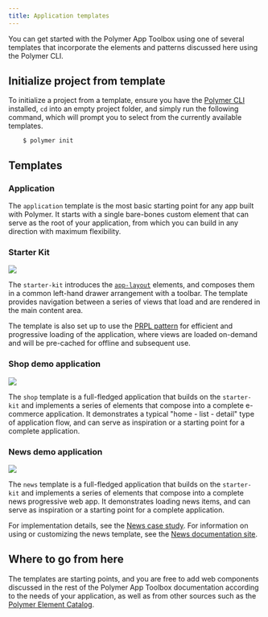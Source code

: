 ```yaml
---
title: Application templates
---
```


<!-- toc -->

You can get started with the Polymer App Toolbox using one of several templates
that incorporate the elements and patterns discussed here using the Polymer CLI.

## Initialize project from template

To initialize a project from a template, ensure you have the
[Polymer CLI](../tools/polymer-cli) installed, `cd` into an empty project folder,
and simply run the following command, which will prompt you to select from
the currently available templates.

```
    $ polymer init
```

## Templates

### Application

The  `application` template is the most basic starting point for any app built
with Polymer. It starts with a single bare-bones custom element that can serve
as the root of your application, from which you can build in any direction with
maximum flexibility.

### Starter Kit

![](/images/1.0/toolbox/starter-kit.png)

The `starter-kit` introduces the [`app-layout`](app-layout) elements,
and composes them in a common left-hand drawer arrangement with a toolbar.
The template provides navigation between a series of views that load and
are rendered in the main content area.

The template is also set up to use the [PRPL pattern](server) for efficient
and progressive loading of the application, where views are loaded on-demand
and will be pre-cached for offline and subsequent use.

### Shop demo application

![](/images/1.0/toolbox/shop-template-desktop.png)

The `shop` template is a full-fledged application that builds on the
`starter-kit` and implements a series of elements that compose into
a complete e-commerce application.  It demonstrates a typical
"home - list - detail" type of application flow, and can serve as inspiration
or a starting point for a complete application.

### News demo application

![](/images/1.0/toolbox/news-template-desktop.png)

The `news` template is a full-fledged application that builds on the
`starter-kit` and implements a series of elements that compose into
a complete news progressive web app.  It demonstrates loading news
items, and can serve as inspiration or a starting point for a complete application.

For implementation details, see the [News case study](news-case-study). For information on using
or customizing the news template, see the
[News documentation site](https://news-docs.polymer-project.org).

## Where to go from here

The templates are starting points, and you are free to add web components
discussed in the rest of the Polymer App Toolbox documentation according
to the needs of your application, as well as from other sources such as the
[Polymer Element Catalog](https://elements.polymer-project.org/).

